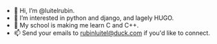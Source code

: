 - 👋 Hi, I’m @luitelrubin.
- 👀 I’m interested in python and django, and lagely HUGO.
- 👀 My school is making me learn C and C++.
- 📫 Send your emails to rubinluitel@duck.com if you'd like to connect.

<!---
luitelrubin/luitelrubin is a ✨ special ✨ repository because its `README.md` (this file) appears on your GitHub profile.
You can click the Preview link to take a look at your changes.
--->
